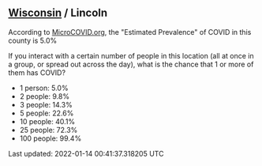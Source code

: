 
## [Wisconsin](/united-states/wisconsin) / Lincoln

According to [MicroCOVID.org](http://microcovid.org),
the "Estimated Prevalence" of COVID in this county is 5.0%

If you interact with a certain number of people in this location
(all at once in a group, or spread out across the day), what is the chance that
1 or more of them has COVID?

- 1 person: 5.0%
- 2 people: 9.8%
- 3 people: 14.3%
- 5 people: 22.6%
- 10 people: 40.1%
- 25 people: 72.3%
- 100 people: 99.4%

Last updated: 2022-01-14 00:41:37.318205 UTC
